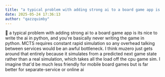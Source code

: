 ```yaml
---
title: "a typical problem with adding strong ai to a board game app is its nice"
date: 2025-05-24 17:36:13
author: "qazzquimby"
---
```


💭 a typical problem with adding strong ai to a board game app is its nice to write the ai in python, and you're basically never writing the game in python. MCTS requires constant rapid simulation so any overhead talking between services would be an awful bottleneck.
I think muzero just gets around that entirely because it simulates from a predicted next game state rather than a real simulation, which takes all the load off the cpu game sim. I imagine that'd be much less friendly for mobile board games but is far better for separate-service or online ai